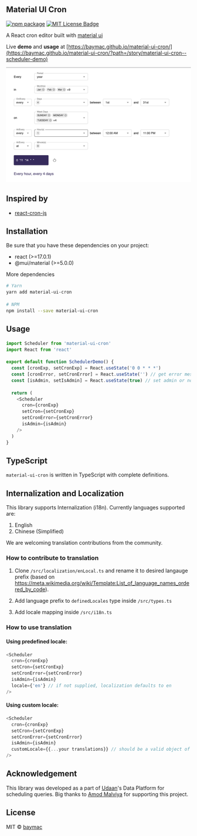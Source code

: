 ## Material UI Cron

[![npm package](https://img.shields.io/npm/v/material-ui-cron/latest.svg)](https://www.npmjs.com/package/material-ui-cron)
[![MIT License Badge](https://img.shields.io/badge/license-MIT-blue.svg)](https://github.com/baymac/material-ui-cron/blob/master/LICENSE.md)

A React cron editor built with [material ui](https://material-ui.com/)

Live **demo** and **usage** at
[https://baymac.github.io/material-ui-cron/](https://baymac.github.io/material-ui-cron/?path=/story/material-ui-cron--scheduler-demo)

![material-ui-cron demo](/docs/material-ui-cron-demo.png)

## Inspired by

- [react-cron-js](https://github.com/xrutayisire/react-js-cron)

## Installation

Be sure that you have these dependencies on your project:

- react (>=17.0.1)
- @mui/material (>=5.0.0)

More dependencies

```bash
# Yarn
yarn add material-ui-cron

# NPM
npm install --save material-ui-cron
```

## Usage

```javascript
import Scheduler from 'material-ui-cron'
import React from 'react'

export default function SchedulerDemo() {
  const [cronExp, setCronExp] = React.useState('0 0 * * *')
  const [cronError, setCronError] = React.useState('') // get error message if cron is invalid
  const [isAdmin, setIsAdmin] = React.useState(true) // set admin or non-admin to enable or disable high frequency scheduling (more than once a day)

  return (
    <Scheduler
      cron={cronExp}
      setCron={setCronExp}
      setCronError={setCronError}
      isAdmin={isAdmin}
    />
  )
}
```

## TypeScript

`material-ui-cron` is written in TypeScript with complete definitions.

## Internalization and Localization

This library supports Internalization (i18n). Currently languages supported are:

1. English
2. Chinese (Simplified)

We are welcoming translation contributions from the community.

### How to contribute to translation

1. Clone `/src/localization/enLocal.ts` and rename it to desired langauge prefix
   (based on
   https://meta.wikimedia.org/wiki/Template:List_of_language_names_ordered_by_code).

2. Add language prefix to `definedLocales` type inside `/src/types.ts`

3. Add locale mapping inside `/src/i18n.ts`

### How to use translation

#### Using predefined locale:

```javascript
<Scheduler
  cron={cronExp}
  setCron={setCronExp}
  setCronError={setCronError}
  isAdmin={isAdmin}
  locale={'en'} // if not supplied, localization defaults to en
/>
```

#### Using custom locale:

```javascript
<Scheduler
  cron={cronExp}
  setCron={setCronExp}
  setCronError={setCronError}
  isAdmin={isAdmin}
  customLocale={{...your translations}} // should be a valid object of type Locale, overrides value supplied to locale prop
/>
```

## Acknowledgement

This library was developed as a part of [Udaan](https://udaan.com/)'s Data
Platform for scheduling queries. Big thanks to
[Amod Malviya](https://github.com/amodm) for supporting this project.

## License

MIT © [baymac](https://github.com/baymac)
